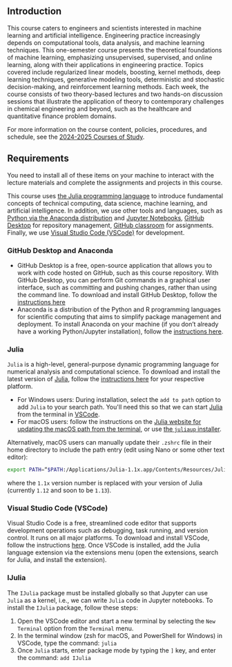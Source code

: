 ## Introduction
This course caters to engineers and scientists interested in machine learning and artificial intelligence. Engineering practice increasingly depends on computational tools, data analysis, and machine learning techniques. This one-semester course presents the theoretical foundations of machine learning, emphasizing unsupervised, supervised, and online learning, along with their applications in engineering practice. Topics covered include regularized linear models, boosting, kernel methods, deep learning techniques, generative modeling tools, deterministic and stochastic decision-making, and reinforcement learning methods. Each week, the course consists of two theory-based lectures and two hands-on discussion sessions that illustrate the application of theory to contemporary challenges in chemical engineering and beyond, such as the healthcare and quantitative finance problem domains.

For more information on the course content, policies, procedures, and schedule, see the [2024-2025 Courses of Study](https://classes.cornell.edu/browse/roster/SP25/class/CHEME/5820).

## Requirements
You need to install all of these items on your machine to interact with the lecture materials and complete the assignments and projects in this course.

This course uses [the Julia programming language](https://julialang.org/downloads/) to introduce fundamental concepts of technical computing, data science, machine learning, and artificial intelligence. 
In addition, we use other tools and languages, such as [Python via the Anaconda distribution](https://www.anaconda.com) and [Jupyter Notebooks](https://jupyter.org), [GitHub Desktop](https://desktop.github.com/) for repository management, [GitHub classroom](https://classroom.github.com) for assignments. Finally, we use [Visual Studio Code (VSCode)](https://code.visualstudio.com/download) for development. 

### GitHub Desktop and Anaconda
* GitHub Desktop is a free, open-source application that allows you to work with code hosted on GitHub, such as this course repository. With GitHub Desktop, you can perform Git commands in a graphical user interface, such as committing and pushing changes, rather than using the command line. To download and install GitHub Desktop, follow the [instructions here](https://desktop.github.com/)
* Anaconda is a distribution of the Python and R programming languages for scientific computing that aims to simplify package management and deployment. To install Anaconda on your machine (if you don’t already have a working Python/Jupyter installation), follow the [instructions here](https://www.anaconda.com/download). 

### Julia
`Julia` is a high-level, general-purpose dynamic programming language for numerical analysis and computational science. To download and install the latest version of [Julia](https://julialang.org/downloads/), follow the [instructions here](https://julialang.org/downloads/) for your respective platform.
* For Windows users: During installation, select the `add to path` option to add `Julia` to your search path. You'll need this so that we can start [Julia](https://julialang.org/downloads/) from the terminal in [VSCode](https://code.visualstudio.com/download).
* For macOS users: follow the instructions on the [Julia website for updating the macOS path from the terminal](https://julialang.org/downloads/platform/#optional_add_julia_to_path), or use [the `juliaup` installer](https://github.com/JuliaLang/juliaup).

Alternatively, macOS users can manually update their `.zshrc` file in their home directory to include the path entry (edit using Nano or some other text editor): 
```zsh
export PATH=“$PATH:/Applications/Julia-1.1x.app/Contents/Resources/Julia/bin”
```
where the `1.1x` version number is replaced with your version of Julia (currently `1.12` and soon to be `1.13`). 


### Visual Studio Code (VSCode)
Visual Studio Code is a free, streamlined code editor that supports development operations such as debugging, task running, and version control. It runs on all major platforms. 
To download and install VSCode, follow the instructions [here](https://code.visualstudio.com/download). Once VSCode is installed, add the Julia language extension via the extensions menu (open the extensions, search for Julia, and install the extension). 

### IJulia
The `IJulia` package must be installed globally so that Jupyter can use `Julia` as a kernel, i.e., we can write `Julia` code in Jupyter notebooks. To install the `IJulia` package, follow these steps:
1. Open the VSCode editor and start a new terminal by selecting the `New Terminal` option from the `Terminal` menu.
1. In the terminal window (zsh for macOS, and PowerShell for Windows) in VSCode, type the command: `julia`
2. Once `Julia` starts, enter package mode by typing the `]` key, and enter the command: `add IJulia`


